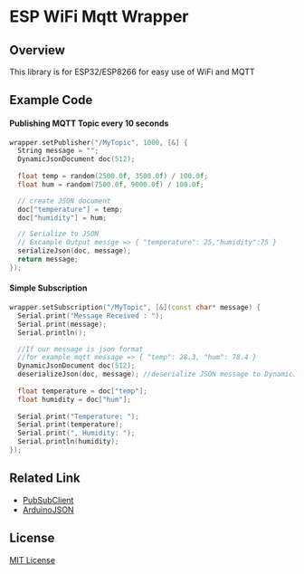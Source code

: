 # ESP WiFi Mqtt Wrapper

## Overview
This library is for ESP32/ESP8266 for easy use of WiFi and MQTT


## Example Code

#### Publishing MQTT Topic every 10 seconds
```cpp
wrapper.setPublisher("/MyTopic", 1000, [&] {
  String message = "";
  DynamicJsonDocument doc(512);
  
  float temp = random(2500.0f, 3500.0f) / 100.0f;
  float hum = random(7500.0f, 9000.0f) / 100.0f;

  // create JSON document
  doc["temperature"] = temp;
  doc["humidity"] = hum;

  // Serialize to JSON
  // Excample Output messge => { "temperature": 25,"humidity":75 }
  serializeJson(doc, message);
  return message;
});
```


#### Simple Subscription
```cpp
wrapper.setSubscription("/MyTopic", [&](const char* message) {
  Serial.print("Message Received : ");
  Serial.print(message);
  Serial.println();

  //If our message is json format
  //for example mqtt message => { "temp": 28.3, "hum": 78.4 }
  DynamicJsonDocument doc(512);
  deserializeJson(doc, message); //deserialize JSON message to DynamicJsonDocument
  
  float temperature = doc["temp"];
  float humidity = doc["hum"];
  
  Serial.print("Temperature: ");
  Serial.print(temperature);
  Serial.print(", Humidity: ");
  Serial.println(humidity);
});
```

## Related Link
- [PubSubClient](https://github.com/knolleary/pubsubclient "PubSubClient")
- [ArduinoJSON](https://github.com/bblanchon/ArduinoJson "ArduinoJSON")

## License
[MIT License](https://github.com/anwarminarso/ESPWiFiMqttWrapper/blob/main/LICENSE.txt "MIT License")
